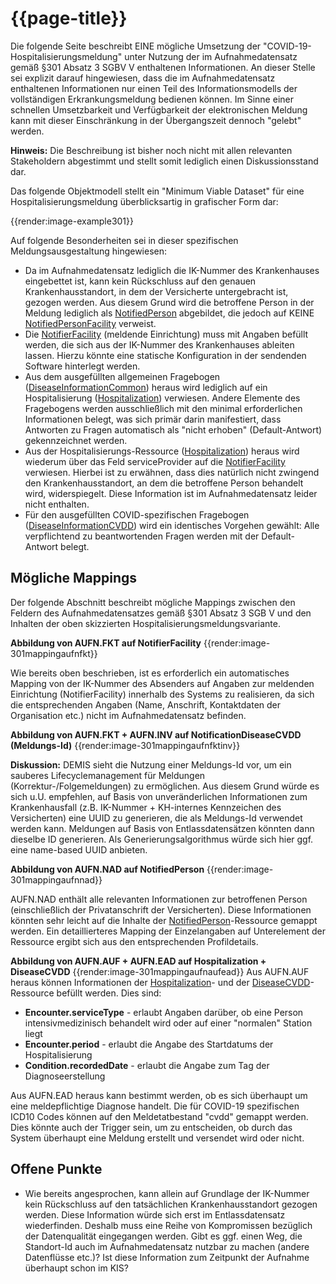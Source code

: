 # {{page-title}} 

Die folgende Seite beschreibt EINE mögliche Umsetzung der "COVID-19-Hospitalisierungsmeldung" unter Nutzung der im Aufnahmedatensatz gemäß §301 Absatz 3 SGBV V enthaltenen Informationen. An dieser Stelle sei explizit darauf hingewiesen, dass die im Aufnahmedatensatz enthaltenen Informationen nur einen Teil des Informationsmodells der vollständigen Erkrankungsmeldung bedienen können. Im Sinne einer schnellen Umsetzbarkeit und Verfügbarkeit der elektronischen Meldung kann mit dieser Einschränkung in der Übergangszeit dennoch "gelebt" werden.

**Hinweis:** Die Beschreibung ist bisher noch nicht mit allen relevanten Stakeholdern abgestimmt und stellt somit lediglich einen Diskussionsstand dar.
 
Das folgende Objektmodell stellt ein "Minimum Viable Dataset" für eine Hospitalisierungsmeldung überblicksartig in grafischer Form dar:

{{render:image-example301}}

Auf folgende Besonderheiten sei in dieser spezifischen Meldungsausgestaltung hingewiesen:

- Da im Aufnahmedatensatz lediglich die IK-Nummer des Krankenhauses eingebettet ist, kann kein Rückschluss auf den genauen Krankenhausstandort, in dem der Versicherte untergebracht ist, gezogen werden. Aus diesem Grund wird die betroffene Person in der Meldung lediglich als [NotifiedPerson](https://simplifier.net/demis/~resources?canonical=https://demis.rki.de/fhir/structuredefinition/notifiedperson) abgebildet, die jedoch auf KEINE [NotifiedPersonFacility](https://simplifier.net/demis/~resources?canonical=https://demis.rki.de/fhir/structuredefinition/notifiedpersonfacility) verweist.
- Die [NotifierFacility](https://simplifier.net/demis/~resources?canonical=https://demis.rki.de/fhir/structuredefinition/notifierfacility) (meldende Einrichtung) muss mit Angaben befüllt werden, die sich aus der IK-Nummer des Krankenhauses ableiten lassen. Hierzu könnte eine statische Konfiguration in der sendenden Software hinterlegt werden.
- Aus dem ausgefüllten allgemeinen Fragebogen ([DiseaseInformationCommon](https://simplifier.net/demisarztmeldung/~resources?canonical=https://demis.rki.de/fhir/structuredefinition/diseaseinformationcommon)) heraus wird lediglich auf ein Hospitalisierung ([Hospitalization](https://simplifier.net/demisarztmeldung/~resources?canonical=https://demis.rki.de/fhir/structuredefinition/hospitalization)) verwiesen. Andere Elemente des Fragebogens werden ausschließlich mit den minimal erforderlichen Informationen belegt, was sich primär darin manifestiert, dass Antworten zu Fragen automatisch als "nicht erhoben" (Default-Antwort) gekennzeichnet werden.
- Aus der Hospitalisierungs-Ressource ([Hospitalization](https://simplifier.net/demisarztmeldung/~resources?canonical=https://demis.rki.de/fhir/structuredefinition/hospitalization)) heraus wird wiederum über das Feld serviceProvider auf die [NotifierFacility](https://simplifier.net/demis/~resources?canonical=https://demis.rki.de/fhir/structuredefinition/notifierfacility) verwiesen. Hierbei ist zu erwähnen, dass dies natürlich nicht zwingend den Krankenhausstandort, an dem die betroffene Person behandelt wird, widerspiegelt. Diese Information ist im Aufnahmedatensatz leider nicht enthalten.
- Für den ausgefüllten COVID-spezifischen Fragebogen ([DiseaseInformationCVDD](https://simplifier.net/demisarztmeldung/~resources?canonical=https://demis.rki.de/fhir/structuredefinition/diseaseinformationcvdd)) wird ein identisches Vorgehen gewählt: Alle verpflichtend zu beantwortenden Fragen werden mit der Default-Antwort belegt.

## Mögliche Mappings
Der folgende Abschnitt beschreibt mögliche Mappings zwischen den Feldern des Aufnahmedatensatzes gemäß §301 Absatz 3 SGB V und den Inhalten der oben skizzierten Hospitalisierungsmeldungsvariante.  

**Abbildung von AUFN.FKT auf NotifierFacility**
{{render:image-301mappingaufnfkt}}

Wie bereits oben beschrieben, ist es erforderlich ein automatisches Mapping von der IK-Nummer des Absenders auf Angaben zur meldenden Einrichtung (NotifierFacility) innerhalb des Systems zu realisieren, da sich die entsprechenden Angaben (Name, Anschrift, Kontaktdaten der Organisation etc.) nicht im Aufnahmedatensatz befinden.

**Abbildung von AUFN.FKT + AUFN.INV auf NotificationDiseaseCVDD (Meldungs-Id)**
{{render:image-301mappingaufnfktinv}}

**Diskussion:** DEMIS sieht die Nutzung einer Meldungs-Id vor, um ein sauberes Lifecyclemanagement für Meldungen (Korrektur-/Folgemeldungen) zu ermöglichen. Aus diesem Grund würde es sich u.U. empfehlen, auf Basis von unveränderlichen Informationen zum Krankenhausfall (z.B. IK-Nummer + KH-internes Kennzeichen des Versicherten) eine UUID zu generieren, die als Meldungs-Id verwendet werden kann. Meldungen auf Basis von Entlassdatensätzen könnten dann dieselbe ID generieren. Als Generierungsalgorithmus würde sich hier ggf. eine name-based UUID anbieten.

**Abbildung von AUFN.NAD auf NotifiedPerson**
{{render:image-301mappingaufnnad}}

AUFN.NAD enthält alle relevanten Informationen zur betroffenen Person (einschließlich der Privatanschrift der Versicherten). Diese Informationen könnten sehr leicht auf die Inhalte der [NotifiedPerson](https://simplifier.net/demis/~resources?canonical=https://demis.rki.de/fhir/structuredefinition/notifiedperson)-Ressource gemappt werden. Ein detaillierteres Mapping der Einzelangaben auf Unterelement der Ressource ergibt sich aus den entsprechenden Profildetails.

**Abbildung von AUFN.AUF + AUFN.EAD auf Hospitalization + DiseaseCVDD**
{{render:image-301mappingaufnaufead}}
Aus AUFN.AUF heraus können Informationen der [Hospitalization](https://simplifier.net/demisarztmeldung/~resources?canonical=https://demis.rki.de/fhir/structuredefinition/hospitalization)- und der [DiseaseCVDD](https://simplifier.net/demisarztmeldung/~resources?canonical=https://demis.rki.de/fhir/structuredefinition/diseasecvdd)-Ressource befüllt werden. Dies sind:
- **Encounter.serviceType** - erlaubt Angaben darüber, ob eine Person intensivmedizinisch behandelt wird oder auf einer "normalen" Station liegt
- **Encounter.period** - erlaubt die Angabe des Startdatums der Hospitalisierung
- **Condition.recordedDate** - erlaubt die Angabe zum Tag der Diagnoseerstellung

Aus AUFN.EAD heraus kann bestimmt werden, ob es sich überhaupt um eine meldepflichtige Diagnose handelt. Die für COVID-19 spezifischen ICD10 Codes können auf den Meldetatbestand "cvdd" gemappt werden. Dies könnte auch der Trigger sein, um zu entscheiden, ob durch das System überhaupt eine Meldung erstellt und versendet wird oder nicht.


## Offene Punkte

- Wie bereits angesprochen, kann allein auf Grundlage der IK-Nummer kein Rückschluss auf den tatsächlichen Krankenhausstandort gezogen werden. Diese Information würde sich erst im Entlassdatensatz wiederfinden. Deshalb muss eine Reihe von Kompromissen bezüglich der Datenqualität eingegangen werden. Gibt es ggf. einen Weg, die Standort-Id auch im Aufnahmedatensatz nutzbar zu machen (andere Datenflüsse etc.)? Ist diese Information zum Zeitpunkt der Aufnahme überhaupt schon im KIS?